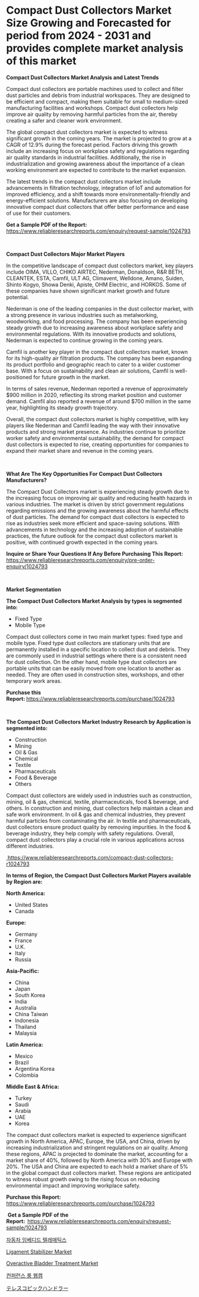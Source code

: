 <p><h1>Compact Dust Collectors Market Size Growing and Forecasted for period from 2024 - 2031 and provides complete market analysis of this market</h1></p><p><strong>Compact Dust Collectors Market Analysis and Latest Trends</strong></p>
<p><p>Compact dust collectors are portable machines used to collect and filter dust particles and debris from industrial workspaces. They are designed to be efficient and compact, making them suitable for small to medium-sized manufacturing facilities and workshops. Compact dust collectors help improve air quality by removing harmful particles from the air, thereby creating a safer and cleaner work environment.</p><p>The global compact dust collectors market is expected to witness significant growth in the coming years. The market is projected to grow at a CAGR of 12.9% during the forecast period. Factors driving this growth include an increasing focus on workplace safety and regulations regarding air quality standards in industrial facilities. Additionally, the rise in industrialization and growing awareness about the importance of a clean working environment are expected to contribute to the market expansion.</p><p>The latest trends in the compact dust collectors market include advancements in filtration technology, integration of IoT and automation for improved efficiency, and a shift towards more environmentally-friendly and energy-efficient solutions. Manufacturers are also focusing on developing innovative compact dust collectors that offer better performance and ease of use for their customers.</p></p>
<p><strong>Get a Sample PDF of the Report:&nbsp;</strong> <a href="https://www.reliableresearchreports.com/enquiry/request-sample/1024793">https://www.reliableresearchreports.com/enquiry/request-sample/1024793</a></p>
<p>&nbsp;</p>
<p><strong>Compact Dust Collectors Major Market Players</strong></p>
<p><p>In the competitive landscape of compact dust collectors market, key players include OIMA, VILLO, CHIKO AIRTEC, Nederman, Donaldson, R&R BETH, CLEANTEK, ESTA, Camfil, ULT AG, Climavent, Welldone, Amano, Suiden, Shinto Kogyo, Showa Denki, Apiste, OHM Electric, and HORKOS. Some of these companies have shown significant market growth and future potential.</p><p>Nederman is one of the leading companies in the dust collector market, with a strong presence in various industries such as metalworking, woodworking, and food processing. The company has been experiencing steady growth due to increasing awareness about workplace safety and environmental regulations. With its innovative products and solutions, Nederman is expected to continue growing in the coming years.</p><p>Camfil is another key player in the compact dust collectors market, known for its high-quality air filtration products. The company has been expanding its product portfolio and geographic reach to cater to a wider customer base. With a focus on sustainability and clean air solutions, Camfil is well-positioned for future growth in the market.</p><p>In terms of sales revenue, Nederman reported a revenue of approximately $900 million in 2020, reflecting its strong market position and customer demand. Camfil also reported a revenue of around $700 million in the same year, highlighting its steady growth trajectory.</p><p>Overall, the compact dust collectors market is highly competitive, with key players like Nederman and Camfil leading the way with their innovative products and strong market presence. As industries continue to prioritize worker safety and environmental sustainability, the demand for compact dust collectors is expected to rise, creating opportunities for companies to expand their market share and revenue in the coming years.</p></p>
<p>&nbsp;</p>
<p><strong>What Are The Key Opportunities For Compact Dust Collectors Manufacturers?</strong></p>
<p><p>The Compact Dust Collectors market is experiencing steady growth due to the increasing focus on improving air quality and reducing health hazards in various industries. The market is driven by strict government regulations regarding emissions and the growing awareness about the harmful effects of dust particles. The demand for compact dust collectors is expected to rise as industries seek more efficient and space-saving solutions. With advancements in technology and the increasing adoption of sustainable practices, the future outlook for the compact dust collectors market is positive, with continued growth expected in the coming years.</p></p>
<p><strong>Inquire or Share Your Questions If Any Before Purchasing This Report:</strong> <a href="https://www.reliableresearchreports.com/enquiry/pre-order-enquiry/1024793">https://www.reliableresearchreports.com/enquiry/pre-order-enquiry/1024793</a></p>
<p>&nbsp;</p>
<p><strong>Market Segmentation</strong></p>
<p><strong>The Compact Dust Collectors Market Analysis by types is segmented into:</strong></p>
<p><ul><li>Fixed Type</li><li>Mobile Type</li></ul></p>
<p><p>Compact dust collectors come in two main market types: fixed type and mobile type. Fixed type dust collectors are stationary units that are permanently installed in a specific location to collect dust and debris. They are commonly used in industrial settings where there is a consistent need for dust collection. On the other hand, mobile type dust collectors are portable units that can be easily moved from one location to another as needed. They are often used in construction sites, workshops, and other temporary work areas.</p></p>
<p><strong>Purchase this Report:&nbsp;</strong><a href="https://www.reliableresearchreports.com/purchase/1024793">https://www.reliableresearchreports.com/purchase/1024793</a></p>
<p>&nbsp;</p>
<p><strong>The Compact Dust Collectors Market Industry Research by Application is segmented into:</strong></p>
<p><ul><li>Construction</li><li>Mining</li><li>Oil & Gas</li><li>Chemical</li><li>Textile</li><li>Pharmaceuticals</li><li>Food & Beverage</li><li>Others</li></ul></p>
<p><p>Compact dust collectors are widely used in industries such as construction, mining, oil & gas, chemical, textile, pharmaceuticals, food & beverage, and others. In construction and mining, dust collectors help maintain a clean and safe work environment. In oil & gas and chemical industries, they prevent harmful particles from contaminating the air. In textile and pharmaceuticals, dust collectors ensure product quality by removing impurities. In the food & beverage industry, they help comply with safety regulations. Overall, compact dust collectors play a crucial role in various applications across different industries.</p></p>
<p><a href="https://www.reliableresearchreports.com/compact-dust-collectors-r1024793">&nbsp;https://www.reliableresearchreports.com/compact-dust-collectors-r1024793</a></p>
<p><strong>In terms of Region, the Compact Dust Collectors Market Players available by Region are:</strong></p>
<p>
    <p> <strong> North America: </strong>
        <ul>
            <li>United States</li>
            <li>Canada</li>
        </ul>
        </p> 
    <p> <strong> Europe: </strong>
        <ul>
            <li>Germany</li>
            <li>France</li>
            <li>U.K.</li>
            <li>Italy</li>
            <li>Russia</li>
        </ul>
        </p> 
    <p> <strong> Asia-Pacific: </strong>
        <ul>
            <li>China</li>
            <li>Japan</li>
            <li>South Korea</li>
            <li>India</li>
            <li>Australia</li>
            <li>China Taiwan</li>
            <li>Indonesia</li>
            <li>Thailand</li>
            <li>Malaysia</li>
        </ul>
        </p> 
    <p> <strong> Latin America: </strong>
        <ul>
            <li>Mexico</li>
            <li>Brazil</li>
            <li>Argentina Korea</li>
            <li>Colombia</li>
        </ul>
        </p> 
    <p> <strong> Middle East & Africa: </strong>
        <ul>
            <li>Turkey</li>
            <li>Saudi</li>
            <li>Arabia</li>
            <li>UAE</li>
            <li>Korea</li>
        </ul>
    </p>
    </p>
<p><p>The compact dust collectors market is expected to experience significant growth in North America, APAC, Europe, the USA, and China, driven by increasing industrialization and stringent regulations on air quality. Among these regions, APAC is projected to dominate the market, accounting for a market share of 40%, followed by North America with 30% and Europe with 20%. The USA and China are expected to each hold a market share of 5% in the global compact dust collectors market. These regions are anticipated to witness robust growth owing to the rising focus on reducing environmental impact and improving workplace safety.</p></p>
<p><strong>Purchase this Report: </strong><a href="https://www.reliableresearchreports.com/purchase/1024793">https://www.reliableresearchreports.com/purchase/1024793</a></p>
<p>&nbsp;<strong>Get a Sample PDF of the Report:&nbsp;&nbsp;</strong><a href="https://www.reliableresearchreports.com/enquiry/request-sample/1024793">https://www.reliableresearchreports.com/enquiry/request-sample/1024793</a></p>
<p><strong></strong></p>
<p><p><a href="https://medium.com/@drewbarton1911/%EC%9E%90%EB%8F%99%EC%B0%A8-%EC%9E%84%EB%B2%A0%EB%94%94%EB%93%9C-%ED%85%94%EB%A0%88%EB%A7%A4%ED%8B%B1%EC%8A%A4-%EC%8B%9C%EC%9E%A5-%EC%A0%90%EC%9C%A0%EC%9C%A8-%EB%B3%80%ED%99%94-%EB%B0%8F-%EC%8B%9C%EC%9E%A5-%EC%84%B1%EC%9E%A5-%ED%8A%B8%EB%A0%8C%EB%93%9C-2024-2031-23e030056dde">자동차 임베디드 텔레매틱스</a></p><p><a href="https://www.linkedin.com/pulse/ligament-stabilizer-market-exploring-share-trends-future-wfrie">Ligament Stabilizer Market</a></p><p><a href="https://www.linkedin.com/pulse/overactive-bladder-treatment-market-trends-forecast-competitive-vk9xe">Overactive Bladder Treatment Market</a></p><p><a href="https://medium.com/@loycekreiger/%ED%9A%8C%EC%9D%98%EC%8B%A4-%EC%9B%B9%EC%BA%A0-%EC%8B%9C%EC%9E%A5%EC%9D%80-%EC%8B%9C%EC%9E%A5-%EC%A0%90%EC%9C%A0%EC%9C%A8-%ED%81%AC%EA%B8%B0-%EB%B0%8F-2031%EB%85%84%EA%B9%8C%EC%A7%80-%EC%98%88%EC%83%81%EB%90%9C-%EC%98%88%EC%B8%A1%EC%97%90-%EC%B4%88%EC%A0%90%EC%9D%84-%EB%A7%9E%EC%B6%A5%EB%8B%88%EB%8B%A4-f71910605534">컨퍼런스 룸 웹캠</a></p><p><a href="https://medium.com/@kaiyaahoney54645/%E3%83%86%E3%83%AC%E3%82%B9%E3%82%B3%E3%83%94%E3%83%83%E3%82%AF%E3%83%8F%E3%83%B3%E3%83%89%E3%83%A9%E3%83%BC%E3%83%9E%E3%83%BC%E3%82%B1%E3%83%83%E3%83%88%E3%81%AE%E5%88%86%E6%9E%90-%E3%81%9D%E3%81%AEcagr-%E5%B8%82%E5%A0%B4%E3%82%BB%E3%82%B0%E3%83%A1%E3%83%B3%E3%83%86%E3%83%BC%E3%82%B7%E3%83%A7%E3%83%B3%E3%81%8A%E3%82%88%E3%81%B3%E4%B8%96%E7%95%8C%E7%94%A3%E6%A5%AD%E6%A6%82%E8%A6%81-e5cb38935bc6">テレスコピックハンドラー</a></p></p>